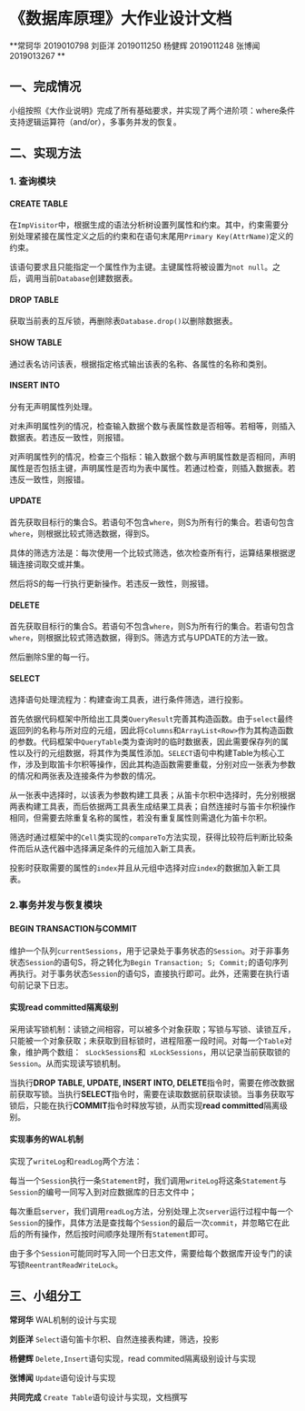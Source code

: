# 《数据库原理》大作业设计文档

**常珂华 2019010798 刘臣洋 2019011250  杨健辉 2019011248 张博闻 2019013267 **

## 一、完成情况

小组按照《大作业说明》完成了所有基础要求，并实现了两个进阶项：where条件支持逻辑运算符（and/or），多事务并发的恢复。

## 二、实现方法

### 1. 查询模块

#### **CREATE TABLE**

在`ImpVisitor`中，根据生成的语法分析树设置列属性和约束。其中，约束需要分别处理紧接在属性定义之后的约束和在语句末尾用`Primary Key(AttrName)`定义的约束。

该语句要求且只能指定一个属性作为主键。主键属性将被设置为`not null`。之后，调用当前`Database`创建数据表。

#### **DROP TABLE**

获取当前表的互斥锁，再删除表`Database.drop()`以删除数据表。

#### **SHOW TABLE**

通过表名访问该表，根据指定格式输出该表的名称、各属性的名称和类别。

#### **INSERT INTO**

分有无声明属性列处理。

对未声明属性列的情况，检查输入数据个数与表属性数是否相等。若相等，则插入数据表。若违反一致性，则报错。

对声明属性列的情况，检查三个指标：输入数据个数与声明属性数是否相同，声明属性是否包括主键，声明属性是否均为表中属性。若通过检查，则插入数据表。若违反一致性，则报错。

#### **UPDATE**

首先获取目标行的集合S。若语句不包含`where`，则S为所有行的集合。若语句包含`where`，则根据比较式筛选数据，得到S。

具体的筛选方法是：每次使用一个比较式筛选，依次检查所有行，运算结果根据逻辑连接词取交或并集。

然后将S的每一行执行更新操作。若违反一致性，则报错。

#### **DELETE**

首先获取目标行的集合S。若语句不包含`where`，则S为所有行的集合。若语句包含`where`，则根据比较式筛选数据，得到S。筛选方式与UPDATE的方法一致。

然后删除S里的每一行。

#### **SELECT**

选择语句处理流程为：构建查询工具表，进行条件筛选，进行投影。

首先依据代码框架中所给出工具类`QueryResult`完善其构造函数。由于`select`最终返回列的名称与所对应的元组，因此将`Columns`和`ArrayList<Row>`作为其构造函数的参数。代码框架中`QueryTable`类为查询时的临时数据表，因此需要保存列的属性以及行的元组数据，将其作为类属性添加。`SELECT`语句中构建Table为核心工作，涉及到取笛卡尔积等操作，因此其构造函数需要重载，分别对应一张表为参数的情况和两张表及连接条件为参数的情况。

从一张表中选择时，以该表为参数构建工具表；从笛卡尔积中选择时，先分别根据两表构建工具表，而后依据两工具表生成结果工具表；自然连接时与笛卡尔积操作相同，但需要去除重复名称的属性，若没有重复属性则需退化为笛卡尔积。

筛选时通过框架中的`Cell`类实现的`compareTo`方法实现，获得比较符后判断比较条件而后从迭代器中选择满足条件的元组加入新工具表。

投影时获取需要的属性的`index`并且从元组中选择对应`index`的数据加入新工具表。

### 2.事务并发与恢复模块

#### **BEGIN TRANSACTION与COMMIT**

维护一个队列`currentSessions`，用于记录处于事务状态的`Session`。对于非事务状态`Session`的语句S，将之转化为`Begin Transaction; S; Commit;`的语句序列再执行。对于事务状态`Session`的语句S，直接执行即可。此外，还需要在执行语句前记录下日志。

#### **实现read committed隔离级别**

采用读写锁机制：读锁之间相容，可以被多个对象获取；写锁与写锁、读锁互斥，只能被一个对象获取；未获取到目标锁时，进程阻塞一段时间。对每一个`Table`对象，维护两个数组：` sLockSessions`和` xLockSessions`，用以记录当前获取锁的`Session`。从而实现读写锁机制。

当执行**DROP TABLE, UPDATE, INSERT INTO, DELETE**指令时，需要在修改数据前获取写锁。当执行**SELECT**指令时，需要在读取数据前获取读锁。当事务获取写锁后，只能在执行**COMMIT**指令时释放写锁，从而实现**read committed**隔离级别。

#### **实现事务的WAL机制**

实现了`writeLog`和`readLog`两个方法：

每当一个`Session`执行一条`Statement`时，我们调用`writeLog`将这条`Statement`与`Session`的编号一同写入到对应数据库的日志文件中；

每次重启`server`，我们调用`readLog`方法，分别处理上次`server`运行过程中每一个`Session`的操作，具体方法是查找每个`Session`的最后一次`commit`，并忽略它在此后的所有操作，然后按时间顺序处理所有`Statement`即可。

由于多个`Session`可能同时写入同一个日志文件，需要给每个数据库开设专门的读写锁`ReentrantReadWriteLock`。

## 三、小组分工

**常珂华** WAL机制的设计与实现

**刘臣洋** `Select`语句笛卡尔积、自然连接表构建，筛选，投影

**杨健辉** `Delete,Insert`语句实现，read commited隔离级别设计与实现

**张博闻** `Update`语句设计与实现

**共同完成** `Create Table`语句设计与实现，文档撰写
